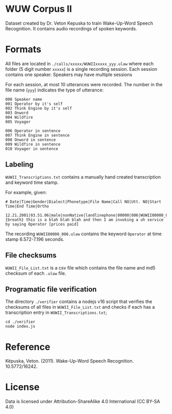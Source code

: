 # WUW Corpus II

Dataset created by Dr. Veton Kepuska to train Wake-Up-Word Speech Recognition. It contains audio recordings of spoken keywords.


# Formats

All files are located in `./calls/xxxxx/WUWIIxxxxx_yyy.ulaw` where each folder (5 digit number `xxxxx`) is a single recording session. Each session contains one speaker. Speakers may have multiple sessions

For each session, at most 10 utterances were recorded. The number in the file name (`yyy`) indicates the type of utterance:

```
000 Speaker name
001 Operator by it's self
002 Think Engine by it's self
003 Onword
004 Wildfire
005 Voyager

006 Operator in sentence
007 Think Engine in sentence
008 Onword in sentence
009 Wildfire in sentence
010 Voyager in sentence
```

## Labeling

`WUWII_Transcriptions.txt` contains a manually hand created transcription and keyword time stamp. 

For example, given:

```
# Date|Time|Gender|Dialect|Phonetype|File Name|Call NO|Utt. NO|Start Time|End Time|Ortho

12.21.2001|03.51.06|male|nonNative|landlinephone|00000|006|WUWII00000_006.ulaw|6.572|7.196|{breath} this is a blah blah blah and then I am invoking a uh service by saying Operator [prices paid]
```

The recording `WUWII00000_006.ulaw` contains the keyword `Operator` at time stamp 6.572-7.196 seconds.

## File checksums

`WUWII_File_List.txt` is a csv file which contains the file name and md5 checksum of each `.ulaw` file.


## Programatic file verification

The directory `./verifier` contains a nodejs v16 script that verifies the checksums of all files in `WUWII_File_List.txt` and checks if each has a transcription entry in `WUWII_Transcriptions.txt`;

```
cd ./verifier
node index.js
```

# Reference

Këpuska, Veton. (2011). Wake-Up-Word Speech Recognition. 10.5772/16242. 

# License

Data is licensed under Attribution-ShareAlike 4.0 International (CC BY-SA 4.0) 